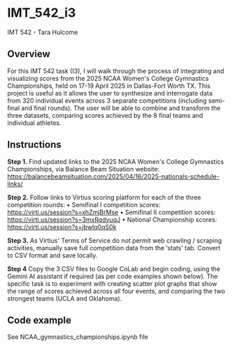 # IMT_542_i3
IMT 542 - Tara Hulcome

## Overview
For this IMT 542 task (I3), I will walk through the process of integrating and visualizing scores from the 2025 NCAA Women's College Gymnastics Championships, held on 17-19 April 2025 in Dallas-Fort Worth TX. This project is useful as it allows the user to synthesize and interrogate data from 320 individual events across 3 separate competitions (including semi-final and final rounds). The user will be able to combine and transform the three datasets, comparing scores achieved by the 8 final teams and individual athletes.

## Instructions

**Step 1.**
Find updated links to the 2025 NCAA Women's College Gymnastics Championships, via Balance Beam Situation website: https://balancebeamsituation.com/2025/04/16/2025-nationals-schedule-links/

**Step 2.**
Follow links to Virtius scoring platform for each of the three competition rounds:
•	Semifinal I competition scores: https://virti.us/session?s=xhZmjBrMse 
•	Semifinal II competition scores: https://virti.us/session?s=3mxRqdyuqJ 
•	National Championship scores: https://virti.us/session?s=jbwIq0qS0k 

**Step 3.**
As Virtius' Terms of Service do not permit web crawling / scraping activities, manually save full competition data from the ‘stats’ tab. Convert to CSV format and save locally. 

**Step 4**
Copy the 3 CSV files to Google CoLab and begin coding, using the Gemini AI assistant if required (as per code examples shown below). The specific task is to experiment with creating scatter plot graphs that show the range of scores achieved across all four events, and comparing the two strongest teams (UCLA and Oklahoma).


## Code example
See NCAA_gymnastics_championships.ipynb file
